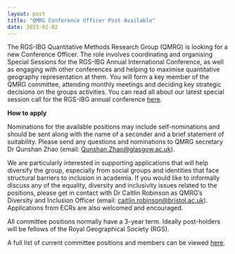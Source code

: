 ```yaml
---
layout: post
title: "QMRG Conference Officer Post Available"
date: 2023-02-02
---
```


The RGS-IBG Quantitative Methods Research Group (QMRG) is looking for a new Conference Officer. The role involves coordinating and organising Special Sessions for the RGS-IBG Annual International Conference, as well as engaging with other conferences and helping to maximise quantitative geography representation at them. You will form a key member of the QMRG committee, attending monthly meetings and deciding key strategic decisions on the groups activities. You can read all about our latest special session call for the RGS-IBG annual conference [here](https://qmrg.github.io/blog/2023/01/27/RGS-Sessions-2023).

**How to apply**

Nominations for the available positions may include self-nominations and should be sent along with the name of a seconder and a brief statement of suitability. Please send any questions and nominations to QMRG secretary Dr Qunshan Zhao (email: Qunshan.Zhao@glasgow.ac.uk). 

We are particularly interested in supporting applications that will help diversify the group, especially from social groups and identities that face structural barriers to inclusion in academia. If you would like to informally discuss any of the equality, diversity and inclusivity issues related to the positions, please get in contact with Dr Caitlin Robinson as QMRG’s Diversity and Inclusion Officer (email: caitlin.robinson@bristol.ac.uk). Applications from ECRs are also welcomed and encouraged.

All committee positions normally have a 3-year term. Ideally post-holders will be fellows of the Royal Geographical Society (RGS).

A full list of current committee positions and members can be viewed [here](https://qmrg.github.io/committee).
